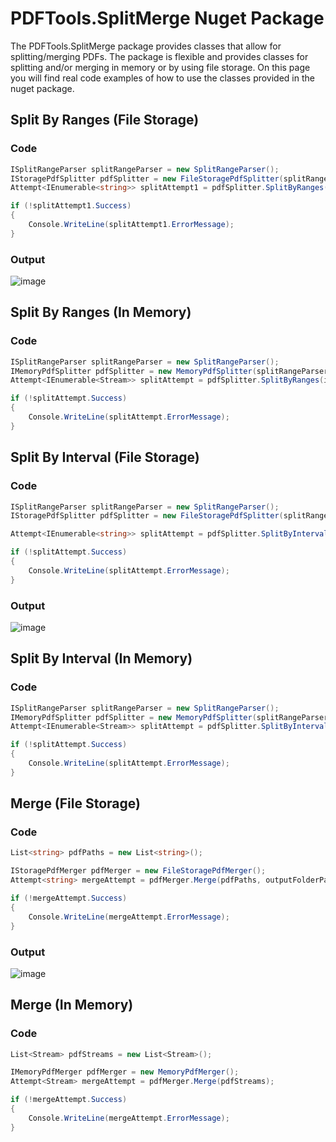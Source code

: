 # PDFTools.SplitMerge Nuget Package
The PDFTools.SplitMerge package provides classes that allow for splitting/merging PDFs. The package is flexible and provides classes for splitting and/or merging in memory or by using file storage. On this page you will find real code examples of how to use the classes provided in the nuget package.

## Split By Ranges (File Storage)
### Code
```csharp
ISplitRangeParser splitRangeParser = new SplitRangeParser();
IStoragePdfSplitter pdfSplitter = new FileStoragePdfSplitter(splitRangeParser);
Attempt<IEnumerable<string>> splitAttempt1 = pdfSplitter.SplitByRanges(inputPdfPath, outputFolderPath, "1,3-5,8-16");

if (!splitAttempt1.Success)
{
    Console.WriteLine(splitAttempt1.ErrorMessage);
}
```

### Output
![image](https://github.com/user-attachments/assets/3b4e0435-ec5c-4a06-aab4-d87aa0b3bb85)

## Split By Ranges (In Memory)
### Code
```csharp
ISplitRangeParser splitRangeParser = new SplitRangeParser();
IMemoryPdfSplitter pdfSplitter = new MemoryPdfSplitter(splitRangeParser);
Attempt<IEnumerable<Stream>> splitAttempt = pdfSplitter.SplitByRanges(inputPdfStream, "1,3-5,8-16");

if (!splitAttempt.Success)
{
    Console.WriteLine(splitAttempt.ErrorMessage);
}
```

## Split By Interval (File Storage)
### Code
```csharp
ISplitRangeParser splitRangeParser = new SplitRangeParser();
IStoragePdfSplitter pdfSplitter = new FileStoragePdfSplitter(splitRangeParser);

Attempt<IEnumerable<string>> splitAttempt = pdfSplitter.SplitByInterval(inputPdfPath, 15, outputFolderPath);

if (!splitAttempt.Success)
{
    Console.WriteLine(splitAttempt.ErrorMessage);
}
```

### Output
![image](https://github.com/user-attachments/assets/70a58081-ff4e-4cc2-a297-902ab57ad5ee)


## Split By Interval (In Memory)
### Code
```csharp
ISplitRangeParser splitRangeParser = new SplitRangeParser();
IMemoryPdfSplitter pdfSplitter = new MemoryPdfSplitter(splitRangeParser);
Attempt<IEnumerable<Stream>> splitAttempt = pdfSplitter.SplitByInterval(inputPdfStream, 5);

if (!splitAttempt.Success)
{
    Console.WriteLine(splitAttempt.ErrorMessage);
}
```

## Merge (File Storage)
### Code
```csharp
List<string> pdfPaths = new List<string>();

IStoragePdfMerger pdfMerger = new FileStoragePdfMerger();
Attempt<string> mergeAttempt = pdfMerger.Merge(pdfPaths, outputFolderPath);

if (!mergeAttempt.Success)
{
    Console.WriteLine(mergeAttempt.ErrorMessage);
}
```

### Output
![image](https://github.com/user-attachments/assets/184774ce-4700-4dc0-977c-dde359cfc890)


## Merge (In Memory)
### Code
```csharp
List<Stream> pdfStreams = new List<Stream>();

IMemoryPdfMerger pdfMerger = new MemoryPdfMerger();
Attempt<Stream> mergeAttempt = pdfMerger.Merge(pdfStreams);

if (!mergeAttempt.Success)
{
    Console.WriteLine(mergeAttempt.ErrorMessage);
}
```


